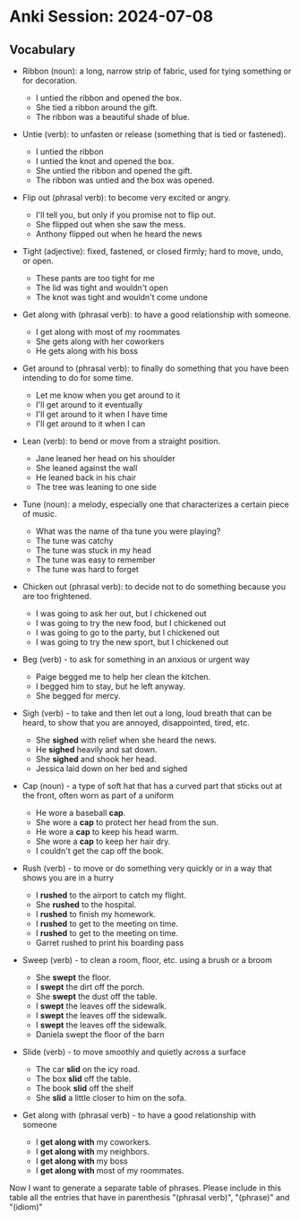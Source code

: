 # Anki Session: 2024-07-08

## Vocabulary

- Ribbon (noun): a long, narrow strip of fabric, used for tying something or for decoration.

  - I untied the ribbon and opened the box.
  - She tied a ribbon around the gift.
  - The ribbon was a beautiful shade of blue.

- Untie (verb): to unfasten or release (something that is tied or fastened).

  - I untied the ribbon
  - I untied the knot and opened the box.
  - She untied the ribbon and opened the gift.
  - The ribbon was untied and the box was opened.

- Flip out (phrasal verb): to become very excited or angry.

  - I'll tell you, but only if you promise not to flip out.
  - She flipped out when she saw the mess.
  - Anthony flipped out when he heard the news

- Tight (adjective): fixed, fastened, or closed firmly; hard to move, undo, or open.

  - These pants are too tight for me
  - The lid was tight and wouldn't open
  - The knot was tight and wouldn't come undone

- Get along with (phrasal verb): to have a good relationship with someone.

  - I get along with most of my roommates
  - She gets along with her coworkers
  - He gets along with his boss

- Get around to (phrasal verb): to finally do something that you have been intending to do for some time.

  - Let me know when you get around to it
  - I'll get around to it eventually
  - I'll get around to it when I have time
  - I'll get around to it when I can

- Lean (verb): to bend or move from a straight position.

  - Jane leaned her head on his shoulder
  - She leaned against the wall
  - He leaned back in his chair
  - The tree was leaning to one side

- Tune (noun): a melody, especially one that characterizes a certain piece of music.

  - What was the name of tha tune you were playing?
  - The tune was catchy
  - The tune was stuck in my head
  - The tune was easy to remember
  - The tune was hard to forget

- Chicken out (phrasal verb): to decide not to do something because you are too frightened.

  - I was going to ask her out, but I chickened out
  - I was going to try the new food, but I chickened out
  - I was going to go to the party, but I chickened out
  - I was going to try the new sport, but I chickened out

- Beg (verb) - to ask for something in an anxious or urgent way

  - Paige begged me to help her clean the kitchen.
  - I begged him to stay, but he left anyway.
  - She begged for mercy.

- Sigh (verb) - to take and then let out a long, loud breath that can be heard, to show that you are annoyed, disappointed, tired, etc.

  - She **sighed** with relief when she heard the news.
  - He **sighed** heavily and sat down.
  - She **sighed** and shook her head.
  - Jessica laid down on her bed and sighed

- Cap (noun) - a type of soft hat that has a curved part that sticks out at the front, often worn as part of a uniform

  - He wore a baseball **cap**.
  - She wore a **cap** to protect her head from the sun.
  - He wore a **cap** to keep his head warm.
  - She wore a **cap** to keep her hair dry.
  - I couldn't get the cap off the book.

- Rush (verb) - to move or do something very quickly or in a way that shows you are in a hurry

  - I **rushed** to the airport to catch my flight.
  - She **rushed** to the hospital.
  - I **rushed** to finish my homework.
  - I **rushed** to get to the meeting on time.
  - I **rushed** to get to the meeting on time.
  - Garret rushed to print his boarding pass

- Sweep (verb) - to clean a room, floor, etc. using a brush or a broom

  - She **swept** the floor.
  - I **swept** the dirt off the porch.
  - She **swept** the dust off the table.
  - I **swept** the leaves off the sidewalk.
  - I **swept** the leaves off the sidewalk.
  - I **swept** the leaves off the sidewalk.
  - Daniela swept the floor of the barn

- Slide (verb) - to move smoothly and quietly across a surface

  - The car **slid** on the icy road.
  - The box **slid** off the table.
  - The book **slid** off the shelf
  - She **slid** a little closer to him on the sofa.

- Get along with (phrasal verb) - to have a good relationship with someone

  - I **get along with** my coworkers.
  - I **get along with** my neighbors.
  - I **get along with** my boss
  - I **get along with** most of my roommates.

Now I want to generate a separate table of phrases. Please include in this table all the entries that have in parenthesis "(phrasal verb)", "(phrase)" and "(idiom)"
